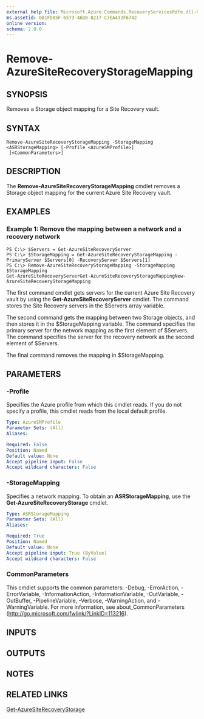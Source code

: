 ```yaml
---
external help file: Microsoft.Azure.Commands.RecoveryServicesRdfe.dll-Help.xml
ms.assetid: 0A1FD05F-6573-46D8-8217-C7EA432F6742
online version: 
schema: 2.0.0
---
```


# Remove-AzureSiteRecoveryStorageMapping

## SYNOPSIS
Removes a Storage object mapping for a Site Recovery vault.

## SYNTAX

```
Remove-AzureSiteRecoveryStorageMapping -StorageMapping <ASRStorageMapping> [-Profile <AzureSMProfile>]
 [<CommonParameters>]
```

## DESCRIPTION
The **Remove-AzureSiteRecoveryStorageMapping** cmdlet removes a Storage object mapping for the current Azure Site Recovery vault.

## EXAMPLES

### Example 1: Remove the mapping between a network and a recovery network
```
PS C:\> $Servers = Get-AzureSiteRecoveryServer
PS C:\> $StorageMapping = Get-AzureSiteRecoveryStorageMapping -PrimaryServer $Servers[0] -RecoveryServer $Servers[1]
PS C:\> Remove-AzureSiteRecoveryStorageMapping -StorageMapping $StorageMapping
Get-AzureSiteRecoveryServerGet-AzureSiteRecoveryStorageMappingNew-AzureSiteRecoveryStorageMapping
```

The first command cmdlet gets servers for the current Azure Site Recovery vault by using the **Get-AzureSiteRecoveryServer** cmdlet.
The command stores the Site Recovery servers in the $Servers array variable.

The second command gets the mapping between two Storage objects, and then stores it in the $StorageMapping variable.
The command specifies the primary server for the network mapping as the first element of $Servers.
The command specifies the server for the recovery network as the second element of $Servers.

The final command removes the mapping in $StorageMapping.

## PARAMETERS

### -Profile
Specifies the Azure profile from which this cmdlet reads.
If you do not specify a profile, this cmdlet reads from the local default profile.

```yaml
Type: AzureSMProfile
Parameter Sets: (All)
Aliases: 

Required: False
Position: Named
Default value: None
Accept pipeline input: False
Accept wildcard characters: False
```

### -StorageMapping
Specifies a network mapping.
To obtain an **ASRStorageMapping**, use the **Get-AzureSiteRecoveryStorage** cmdlet.

```yaml
Type: ASRStorageMapping
Parameter Sets: (All)
Aliases: 

Required: True
Position: Named
Default value: None
Accept pipeline input: True (ByValue)
Accept wildcard characters: False
```

### CommonParameters
This cmdlet supports the common parameters: -Debug, -ErrorAction, -ErrorVariable, -InformationAction, -InformationVariable, -OutVariable, -OutBuffer, -PipelineVariable, -Verbose, -WarningAction, and -WarningVariable. For more information, see about_CommonParameters (<http://go.microsoft.com/fwlink/?LinkID=113216>).

## INPUTS

## OUTPUTS

## NOTES

## RELATED LINKS

[Get-AzureSiteRecoveryStorage](./Get-AzureSiteRecoveryStorage.md)


